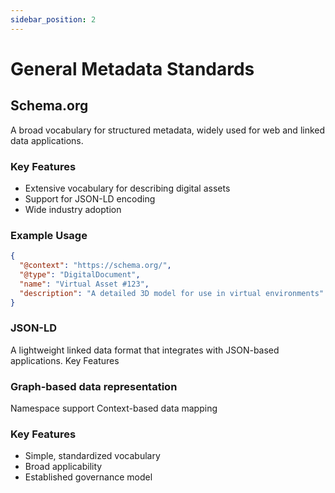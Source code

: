 ```yaml
---
sidebar_position: 2
---
```


# General Metadata Standards

## Schema.org
A broad vocabulary for structured metadata, widely used for web and linked data applications.

### Key Features
- Extensive vocabulary for describing digital assets
- Support for JSON-LD encoding
- Wide industry adoption

### Example Usage
```json
{
  "@context": "https://schema.org/",
  "@type": "DigitalDocument",
  "name": "Virtual Asset #123",
  "description": "A detailed 3D model for use in virtual environments"
}
```

### JSON-LD
A lightweight linked data format that integrates with JSON-based applications.
Key Features

### Graph-based data representation
Namespace support
Context-based data mapping

### Key Features
- Simple, standardized vocabulary
- Broad applicability
- Established governance model

